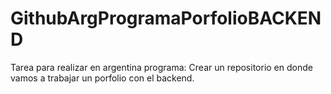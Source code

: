 # GithubArgProgramaPorfolioBACKEND
Tarea para realizar en argentina programa: Crear un repositorio en donde vamos a trabajar un porfolio con el backend.
